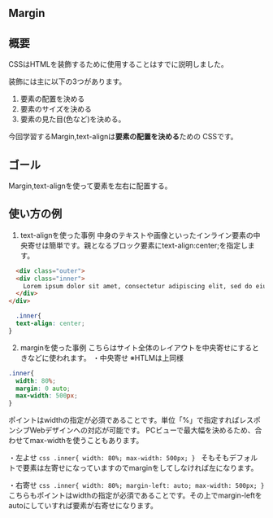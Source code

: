 ## Margin

## 概要
CSSはHTMLを装飾するために使用することはすでに説明しました。  

装飾には主に以下の3つがあります。
1. 要素の配置を決める
2. 要素のサイズを決める
3. 要素の見た目(色など)を決める。  

今回学習するMargin,text-alignは**要素の配置を決める**ための
CSSです。


## ゴール
Margin,text-alignを使って要素を左右に配置する。

## 使い方の例
1. text-alignを使った事例
  中身のテキストや画像といったインライン要素の中央寄せは簡単です。親となるブロック要素にtext-align:center;を指定します。
```html
  <div class="outer">
  <div class="inner">
    Lorem ipsum dolor sit amet, consectetur adipiscing elit, sed do eiusmod tempor incididunt ut labore et dolore magna aliqua.
  </div>
</div>
```

```css
  .inner{
  text-align: center;
}
```

2. marginを使った事例
  こちらはサイト全体のレイアウトを中央寄せにするときなどに使われます。
  ・中央寄せ
  ※HTLMは上同様
  ```css
  .inner{
    width: 80%;
    margin: 0 auto;
    max-width: 500px;
  }
  ```
  ポイントはwidthの指定が必須であることです。単位「%」で指定すればレスポンシブWebデザインへの対応が可能です。
  PCビューで最大幅を決めるため、合わせてmax-widthを使うこともあります。

  ・左よせ
    ```css
    .inner{
      width: 80%;
      max-width: 500px;
    }
    ```
  そもそもデフォルトで要素は左寄せになっていますのでmarginをしてしなければ左になります。

  ・右寄せ
    ```css
      .inner{
        width: 80%;
        margin-left: auto;
        max-width: 500px;
      }
    ```
    こちらもポイントはwidthの指定が必須であることです。その上でmargin-leftをautoにしていすれば要素が右寄せになります。


